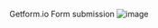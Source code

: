 Getform.io
Form submission
![image](https://github.com/user-attachments/assets/ddcfaa9c-9097-49ed-88b4-8005e8d618cb)
